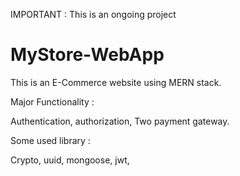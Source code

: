IMPORTANT : This is an ongoing project

# MyStore-WebApp
This is an E-Commerce website using MERN stack.


Major Functionality :

Authentication,
authorization,
Two payment gateway.


Some used library :

Crypto, uuid, mongoose, jwt, 
